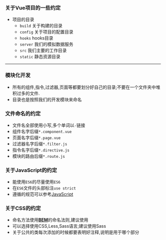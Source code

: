 ### 关于Vue项目的一些约定
+ 项目的目录
    - `build` 关于构建的目录
    - `config` 关于项目的配置目录
    - `hooks` hooks目录
    - `server` 我们的模拟数据服务
    - `src` 我们主要的工作目录
    - `static` 静态资源目录
------

### 模块化开发
+ 所有的组件,指令,过滤器,页面等都要划分好自己的目录;不要在一个文件夹中堆积过多的文件.
+ 目录也是按照我们的开发模块来命名

### 文件命名的约定
+ 文件名全部使用小写,多个单词以`-`链接
+ 组件名字后缀`*.component.vue`
+ 页面名字后缀`*.page.vue`
+ 过滤器名字后缀`*.filter.js`
+ 指令名字后缀`*.directive.js`
+ 模块的路由后缀`*.route.js`

### 关于JavaScript的约定
+ 能使用`ES6`的尽量使用`ES6`
+ 在`ES6`文件的头部标注`use strict`
+ 遵循的规范可以参考[JavaScript](https://github.com/XJFE/javascript)

### 关于CSS的约定
+ 命名方法使用[**BEM**](https://en.bem.info/)的命名法则,建议使用
+ 可以选择使用CSS,Less,Sass语言;建议使用Sass
+ 关于公共的类每次添加的时候都要表明好注释,说明是用于哪个部分
